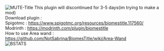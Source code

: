 ![MUTE-Title](https://github.com/NotSabrina/BiomesTitle/assets/126478510/53303924-2bd1-4162-b577-c468029c87a3)
This plugin will discontinued for 3-5 days(im trying to make a mod) <br>
Download plugin : <br>
Spigotmc : https://www.spigotmc.org/resources/biomestitle.117560/ <br>
Modrinth : https://modrinth.com/plugin/biomestitle <br>
How to use Area wand : https://github.com/NotSabrina/BiomesTitle/wiki/Area-Wand <br>
![BSTATS](https://bstats.org/signatures/bukkit/BiomesTitle.svg)
